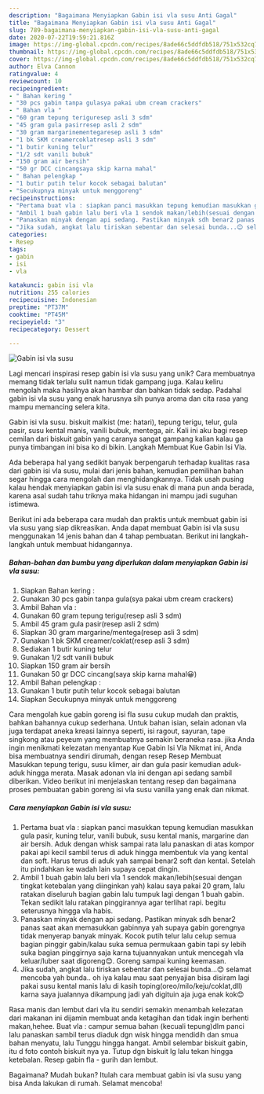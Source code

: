 ```yaml
---
description: "Bagaimana Menyiapkan Gabin isi vla susu Anti Gagal"
title: "Bagaimana Menyiapkan Gabin isi vla susu Anti Gagal"
slug: 789-bagaimana-menyiapkan-gabin-isi-vla-susu-anti-gagal
date: 2020-07-22T19:59:21.816Z
image: https://img-global.cpcdn.com/recipes/8ade66c5ddfdb518/751x532cq70/gabin-isi-vla-susu-foto-resep-utama.jpg
thumbnail: https://img-global.cpcdn.com/recipes/8ade66c5ddfdb518/751x532cq70/gabin-isi-vla-susu-foto-resep-utama.jpg
cover: https://img-global.cpcdn.com/recipes/8ade66c5ddfdb518/751x532cq70/gabin-isi-vla-susu-foto-resep-utama.jpg
author: Elva Cannon
ratingvalue: 4
reviewcount: 10
recipeingredient:
- " Bahan kering "
- "30 pcs gabin tanpa gulasya pakai ubm cream crackers"
- " Bahan vla "
- "60 gram tepung teriguresep asli 3 sdm"
- "45 gram gula pasirresep asli 2 sdm"
- "30 gram margarinementegaresep asli 3 sdm"
- "1 bk SKM creamercoklatresep asli 3 sdm"
- "1 butir kuning telur"
- "1/2 sdt vanili bubuk"
- "150 gram air bersih"
- "50 gr DCC cincangsaya skip karna mahal"
- " Bahan pelengkap "
- "1 butir putih telur kocok sebagai balutan"
- "Secukupnya minyak untuk menggoreng"
recipeinstructions:
- "Pertama buat vla : siapkan panci masukkan tepung kemudian masukkan gula pasir, kuning telur, vanili bubuk, susu kental manis, margarine dan air bersih. Aduk dengan whisk sampai rata lalu panaskan di atas kompor pakai api kecil sambil terus di aduk hingga membentuk vla yang kental dan soft. Harus terus di aduk yah sampai benar2 soft dan kental. Setelah itu pindahkan ke wadah lain supaya cepat dingin."
- "Ambil 1 buah gabin lalu beri vla 1 sendok makan/lebih(sesuai dengan tingkat ketebalan yang diinginkan yah) kalau saya pakai 20 gram, lalu ratakan diseluruh bagian gabin lalu tumpuk lagi dengan 1 buah gabin. Tekan sedikit lalu ratakan pinggirannya agar terlihat rapi. begitu seterusnya hingga vla habis."
- "Panaskan minyak dengan api sedang. Pastikan minyak sdh benar2 panas saat akan memasukkan gabinnya yah supaya gabin gorengnya tidak menyerap banyak minyak. Kocok putih telur lalu celup semua bagian pinggir gabin/kalau suka semua permukaan gabin tapi sy lebih suka bagian pinggirnya saja karna tujuannyakan untuk mencegah vla keluar/luber saat digoreng😊. Goreng sampai kuning keemasan."
- "Jika sudah, angkat lalu tiriskan sebentar dan selesai bunda...😊 selamat mencoba yah bunda.. oh iya kalau mau saat penyajian bisa disiram lagi pakai susu kental manis lalu di kasih toping(oreo/milo/keju/coklat,dll) karna saya jualannya dikampung jadi yah digituin aja juga enak kok😊"
categories:
- Resep
tags:
- gabin
- isi
- vla

katakunci: gabin isi vla 
nutrition: 255 calories
recipecuisine: Indonesian
preptime: "PT37M"
cooktime: "PT45M"
recipeyield: "3"
recipecategory: Dessert

---
```



![Gabin isi vla susu](https://img-global.cpcdn.com/recipes/8ade66c5ddfdb518/751x532cq70/gabin-isi-vla-susu-foto-resep-utama.jpg)

Lagi mencari inspirasi resep gabin isi vla susu yang unik? Cara membuatnya memang tidak terlalu sulit namun tidak gampang juga. Kalau keliru mengolah maka hasilnya akan hambar dan bahkan tidak sedap. Padahal gabin isi vla susu yang enak harusnya sih punya aroma dan cita rasa yang mampu memancing selera kita.

Gabin isi vla susu. biskuit malkist (me: hatari), tepung terigu, telur, gula pasir, susu kental manis, vanili bubuk, mentega, air. Kali ini aku bagi resep cemilan dari biskuit gabin yang caranya sangat gampang kalian kalau ga punya timbangan ini bisa ko di bikin. Langkah Membuat Kue Gabin Isi Vla.

Ada beberapa hal yang sedikit banyak berpengaruh terhadap kualitas rasa dari gabin isi vla susu, mulai dari jenis bahan, kemudian pemilihan bahan segar hingga cara mengolah dan menghidangkannya. Tidak usah pusing kalau hendak menyiapkan gabin isi vla susu enak di mana pun anda berada, karena asal sudah tahu triknya maka hidangan ini mampu jadi suguhan istimewa.


Berikut ini ada beberapa cara mudah dan praktis untuk membuat gabin isi vla susu yang siap dikreasikan. Anda dapat membuat Gabin isi vla susu menggunakan 14 jenis bahan dan 4 tahap pembuatan. Berikut ini langkah-langkah untuk membuat hidangannya.

<!--inarticleads1-->

##### Bahan-bahan dan bumbu yang diperlukan dalam menyiapkan Gabin isi vla susu:

1. Siapkan  Bahan kering :
1. Gunakan 30 pcs gabin tanpa gula(sya pakai ubm cream crackers)
1. Ambil  Bahan vla :
1. Gunakan 60 gram tepung terigu(resep asli 3 sdm)
1. Ambil 45 gram gula pasir(resep asli 2 sdm)
1. Siapkan 30 gram margarine/mentega(resep asli 3 sdm)
1. Gunakan 1 bk SKM creamer/coklat(resep asli 3 sdm)
1. Sediakan 1 butir kuning telur
1. Gunakan 1/2 sdt vanili bubuk
1. Siapkan 150 gram air bersih
1. Gunakan 50 gr DCC cincang(saya skip karna mahal😀)
1. Ambil  Bahan pelengkap :
1. Gunakan 1 butir putih telur kocok sebagai balutan
1. Siapkan Secukupnya minyak untuk menggoreng


Cara mengolah kue gabin goreng isi fla susu cukup mudah dan praktis, bahkan bahannya cukup sederhana. Untuk bahan isian, selain adonan vla juga terdapat aneka kreasi lainnya seperti, isi ragout, sayuran, tape singkong atau peyeum yang membuatnya semakin beraneka rasa. jika Anda ingin menikmati kelezatan menyantap Kue Gabin Isi Vla Nikmat ini, Anda bisa membuatnya sendiri dirumah, dengan resep Resep Membuat Masukkan tepung terigu, susu klimer, air dan gula pasir kemudian aduk-aduk hingga merata. Masak adonan vla ini dengan api sedang sambil diberikan. Video berikut ini menjelaskan tentang resep dan bagaimana proses pembuatan gabin goreng isi vla susu vanilla yang enak dan nikmat. 

<!--inarticleads2-->

##### Cara menyiapkan Gabin isi vla susu:

1. Pertama buat vla : siapkan panci masukkan tepung kemudian masukkan gula pasir, kuning telur, vanili bubuk, susu kental manis, margarine dan air bersih. Aduk dengan whisk sampai rata lalu panaskan di atas kompor pakai api kecil sambil terus di aduk hingga membentuk vla yang kental dan soft. Harus terus di aduk yah sampai benar2 soft dan kental. Setelah itu pindahkan ke wadah lain supaya cepat dingin.
1. Ambil 1 buah gabin lalu beri vla 1 sendok makan/lebih(sesuai dengan tingkat ketebalan yang diinginkan yah) kalau saya pakai 20 gram, lalu ratakan diseluruh bagian gabin lalu tumpuk lagi dengan 1 buah gabin. Tekan sedikit lalu ratakan pinggirannya agar terlihat rapi. begitu seterusnya hingga vla habis.
1. Panaskan minyak dengan api sedang. Pastikan minyak sdh benar2 panas saat akan memasukkan gabinnya yah supaya gabin gorengnya tidak menyerap banyak minyak. Kocok putih telur lalu celup semua bagian pinggir gabin/kalau suka semua permukaan gabin tapi sy lebih suka bagian pinggirnya saja karna tujuannyakan untuk mencegah vla keluar/luber saat digoreng😊. Goreng sampai kuning keemasan.
1. Jika sudah, angkat lalu tiriskan sebentar dan selesai bunda...😊 selamat mencoba yah bunda.. oh iya kalau mau saat penyajian bisa disiram lagi pakai susu kental manis lalu di kasih toping(oreo/milo/keju/coklat,dll) karna saya jualannya dikampung jadi yah digituin aja juga enak kok😊


Rasa manis dan lembut dari vla itu sendiri semakin menambah kelezatan dari makanan ini dijamin membuat anda ketagihan dan tidak ingin berhenti makan,hehee. Buat vla : campur semua bahan (kecuali tepung)dlm panci lalu panaskan sambil terus diaduk dgn wisk hingga mendidih dan smua bahan menyatu, lalu Tunggu hingga hangat. Ambil selembar biskuit gabin, itu d foto contoh biskuit nya ya. Tutup dgn biskuit lg lalu tekan hingga ketebalan. Resep gabin fla - gurih dan lembut. 

Bagaimana? Mudah bukan? Itulah cara membuat gabin isi vla susu yang bisa Anda lakukan di rumah. Selamat mencoba!
